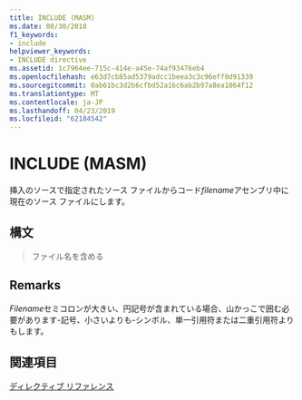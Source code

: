 ```yaml
---
title: INCLUDE (MASM)
ms.date: 08/30/2018
f1_keywords:
- include
helpviewer_keywords:
- INCLUDE directive
ms.assetid: 1c7964ee-715c-414e-a45e-74af93476eb4
ms.openlocfilehash: e63d7cb85ad5379adcc1beea3c3c96eff0d91339
ms.sourcegitcommit: 0ab61bc3d2b6cfbd52a16c6ab2b97a8ea1864f12
ms.translationtype: MT
ms.contentlocale: ja-JP
ms.lasthandoff: 04/23/2019
ms.locfileid: "62184542"
---
```

# <a name="include-masm"></a>INCLUDE (MASM)

挿入のソースで指定されたソース ファイルからコード*filename*アセンブリ中に現在のソース ファイルにします。

## <a name="syntax"></a>構文

> ファイル名を含める

## <a name="remarks"></a>Remarks

*Filename*セミコロンが大きい、円記号が含まれている場合、山かっこで囲む必要があります-記号、小さいよりも-シンボル、単一引用符または二重引用符よりもします。

## <a name="see-also"></a>関連項目

[ディレクティブ リファレンス](../../assembler/masm/directives-reference.md)<br/>